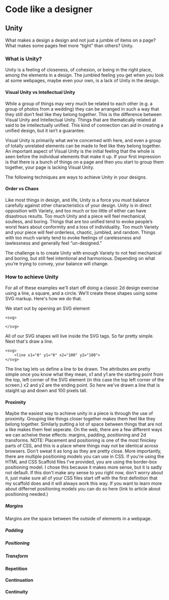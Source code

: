 # Code like a designer
## Unity

What makes a design a design and not just a jumble of items on a page? What makes some pages feel more “tight” than others? Unity. 

### What is Unity?

Unity is a feeling of closeness, of cohesion, or being in the right place, among the elements in a design. The jumbled feeling you get when you look at some webpages, maybe even your own, is a lack of Unity in the design. 

#### Visual Unity vs Intellectual Unity

While a group of things may very much be related to each other (e.g. a group of photos from a wedding) they can be arranged in such a way that they still don’t feel like they belong together. This is the difference between Visual Unity and Intellectual Unity. Things that are thematically related at said to be intellectually unified. This kind of connection can aid in creating a unified design, but it isn’t a guarantee. 

Visual Unity is primarily what we’re concerned with here, and even a group of totally unrelated elements can be made to feel like they belong together. An important aspect of Visual Unity is the initial feeling that the whole is seen before the individual elements that make it up. If your first impression is that there is a bunch of things on a page and then you start to group them together, your page is lacking Visual Unity. 

The following techniques are ways to achieve Unity in your designs. 

#### Order vs Chaos
Like most things in design, and life, Unity is a force you must balance carefully against other characteristics of your design. Unity is in direct opposition with Variety, and too much or too little of either can have disastrous results. Too much Unity and a piece will feel mechanical, soulless, and boring. Things that are too unified tend to evoke people’s worst fears about conformity and a loss of individuality. Too much Variety and your piece will feel orderless, chaotic, jumbled, and random. Things with too much variety tend to evoke feelings of carelessness and lawlessness and generally feel “un-designed.” 

The challenge is to create Unity with enough Variety to not feel mechanical and boring, but still feel intentional and harmonious. Depending on what you’re trying to convey, your balance will change. 

### How to achieve Unity
For all of these examples we'll start off doing a classic 2d design exercise using a line, a square, and a circle. We'll create these shapes using some SVG markup. Here's how we do that.

We start out by opening an SVG element

	<svg>

	</svg>

All of our SVG shapes will live inside the SVG tags. So far pretty simple. Next that's draw a line.

	<svg>
		<line x1="0" y1="0" x2="100" y2="100">
	</svg>

The line tag lets us define a line to be drawn. The attributes are pretty simple once you know what they mean, x1 and y1 are the starting point from the top, left corner of the SVG element (in this case the top left corner of the screen.) x2 and y2 are the ending point. So here we've drawn a line that is staight up and down and 100 pixels tall.

#### Proximity
Maybe the easiest way to achieve unity in a piece is through the use of proximity. Grouping like things closer together makes them feel like they belong together. Similarly putting a lot of space between things that are not a like makes them feel seperate. On the web, there are a few different ways we can acheive these effects: margins, padding, positioning and 2d transforms. NOTE: Placement and positioning is one of the most finickey parts of CSS, and this is a place where things may not be identical across browsers. Don't sweat it as long as they are pretty close. More importantly, there are multiple positioning models you can use in CSS. If you're using the HTML and CSS Scaffold files I've provided, you are using the border-box positioning model. I chose this because it makes more sense, but it is sadly not default. If this don't make any sense to you right now, don't worry about it, just make sure all of your CSS files start off with the first definition that my scaffold does and it will always work this way. If you want to learn more about differnet positioning models you can do so here (link to article about positioning needed.)

##### Margins
Margins are the space between the outside of elements in a webpage. 
##### Padding
##### Positioning 
##### Transform
#### Repetition
#### Continuation
#### Continuity


